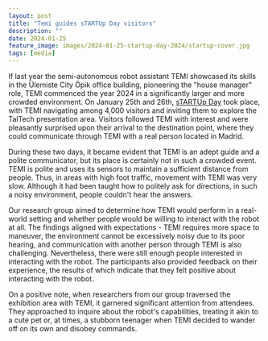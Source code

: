 ```yaml
---
layout: post
title: "Temi guides sTARTUp Day visitors"
description: ""
date: 2024-01-25
feature_image: images/2024-01-25-startup-day-2024/startup-cover.jpg
tags: [media]
---
```


If last year the semi-autonomous robot assistant TEMI showcased its skills in the Ülemiste City Öpik office building, pioneering the "house manager" role, TEMI commenced the year 2024 in a significantly larger and more crowded environment. On January 25th and 26th, [sTARTUp Day](https://www.startupday.ee/) took place, with TEMI navigating among 4,000 visitors and inviting them to explore the TalTech presentation area. Visitors followed TEMI with interest and were pleasantly surprised upon their arrival to the destination point, where they could communicate through TEMI with a real person located in Madrid.

<!--more-->

During these two days, it became evident that TEMI is an adept guide and a polite communicator, but its place is certainly not in such a crowded event. TEMI is polite and uses its sensors to maintain a sufficient distance from people. Thus, in areas with high foot traffic, movement with TEMI was very slow. Although it had been taught how to politely ask for directions, in such a noisy environment, people couldn't hear the answers.

Our research group aimed to determine how TEMI would perform in a real-world setting and whether people would be willing to interact with the robot at all. The findings aligned with expectations - TEMI requires more space to maneuver, the environment cannot be excessively noisy due to its poor hearing, and communication with another person through TEMI is also challenging. Nevertheless, there were still enough people interested in interacting with the robot. The participants also provided feedback on their experience, the results of which indicate that they felt positive about interacting with the robot.

On a positive note, when researchers from our group traversed the exhibition area with TEMI, it garnered significant attention from attendees. They approached to inquire about the robot's capabilities, treating it akin to a cute pet or, at times, a stubborn teenager when TEMI decided to wander off on its own and disobey commands.
